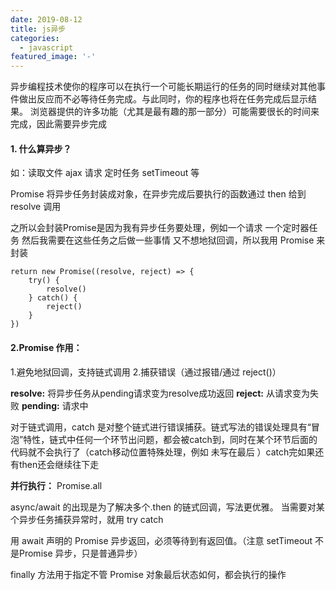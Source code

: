 ```yaml
---
date: 2019-08-12
title: js异步
categories:
  - javascript
featured_image: '-'
---
```

异步编程技术使你的程序可以在执行一个可能长期运行的任务的同时继续对其他事件做出反应而不必等待任务完成。与此同时，你的程序也将在任务完成后显示结果。
浏览器提供的许多功能（尤其是最有趣的那一部分）可能需要很长的时间来完成，因此需要异步完成

#### 1. 什么算异步？
如：读取文件
ajax 请求 
定时任务 setTimeout 等

Promise 将异步任务封装成对象，在异步完成后要执行的函数通过 then 给到 resolve 调用

之所以会封装Promise是因为我有异步任务要处理，例如一个请求 一个定时器任务
然后我需要在这些任务之后做一些事情 又不想地狱回调，所以我用 Promise 来封装

```tsx
return new Promise((resolve, reject) => {
    try() {
        resolve()
    } catch() {
        reject()
    }
})
```
#### 2.Promise 作用：
1.避免地狱回调，支持链式调用
2.捕获错误（通过报错/通过 reject()）

**resolve:**
将异步任务从pending请求变为resolve成功返回
**reject:**
从请求变为失败
**pending:**
请求中

对于链式调用，catch 是对整个链式进行错误捕获。链式写法的错误处理具有“冒泡”特性，链式中任何一个环节出问题，都会被catch到，同时在某个环节后面的代码就不会执行了（catch移动位置特殊处理，例如 未写在最后 ）catch完如果还有then还会继续往下走

**并行执行：**
Promise.all 

async/await 的出现是为了解决多个.then 的链式回调，写法更优雅。
当需要对某个异步任务捕获异常时，就用 try catch

用 await 声明的 Promise 异步返回，必须等待到有返回值。（注意 setTimeout 不是Promise 异步，只是普通异步）

finally 方法用于指定不管 Promise 对象最后状态如何，都会执行的操作